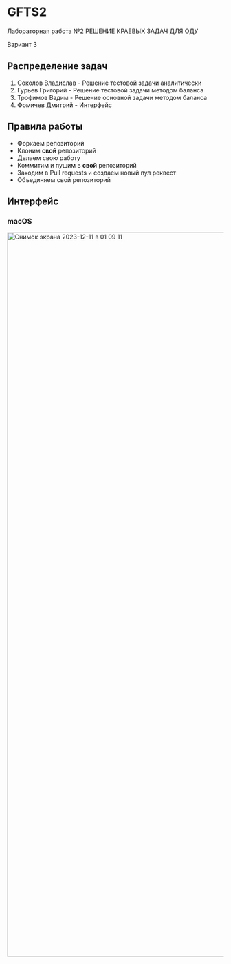 # GFTS2
Лабораторная работа №2 РЕШЕНИЕ КРАЕВЫХ ЗАДАЧ ДЛЯ ОДУ

Вариант 3
## Распределение задач
1. Соколов Владислав - Решение тестовой задачи аналитически
2. Гурьев Григорий - Решение тестовой задачи методом баланса
3. Трофимов Вадим - Решение основной задачи методом баланса
4. Фомичев Дмитрий - Интерфейс 
## Правила работы
* Форкаем репозиторий
* Клоним **свой** репозиторий
* Делаем свою работу
* Коммитим и пушим в **свой** репозиторий
* Заходим в Pull requests и создаем новый пул реквест
* Объединяем свой репозиторий
## Интерфейс
### macOS
<img width="1680" alt="Снимок экрана 2023-12-11 в 01 09 11" src="https://github.com/Termtre/GFTS2/assets/95123992/0715d60b-41f5-4fa6-b1f6-097cdba2ed79">
